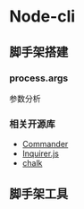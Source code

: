 # Node-cli

## 脚手架搭建

### process.args

参数分析

### 相关开源库

- [Commander](https://github.com/tj/commander.js)
- [Inquirer.js](https://github.com/SBoudrias/Inquirer.js)
- [chalk](https://github.com/chalk/chalk)

## 脚手架工具
